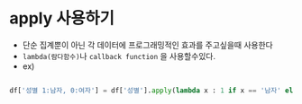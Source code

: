# apply 사용하기



+ 단순 집계뿐이 아닌 각 데이터에 프로그래밍적인 효과를 주고싶을때 사용한다
+ `lambda(람다함수)`나 `callback function` 을 사용할수있다.
+ ex)

```python

df['성별 1:남자, 0:여자'] = df['성별'].apply(lambda x : 1 if x == '남자' else 0 )

```

